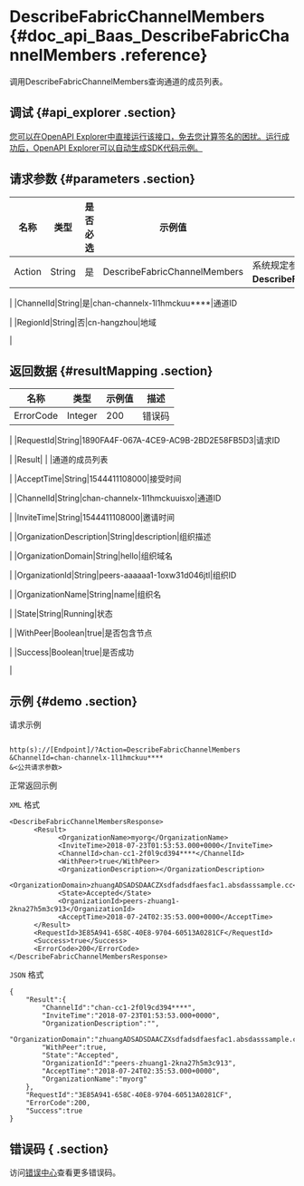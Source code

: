 # DescribeFabricChannelMembers {#doc_api_Baas_DescribeFabricChannelMembers .reference}

调用DescribeFabricChannelMembers查询通道的成员列表。

## 调试 {#api_explorer .section}

[您可以在OpenAPI Explorer中直接运行该接口，免去您计算签名的困扰。运行成功后，OpenAPI Explorer可以自动生成SDK代码示例。](https://api.aliyun.com/#product=Baas&api=DescribeFabricChannelMembers&type=RPC&version=2018-12-21)

## 请求参数 {#parameters .section}

|名称|类型|是否必选|示例值|描述|
|--|--|----|---|--|
|Action|String|是|DescribeFabricChannelMembers|系统规定参数。取值：**DescribeFabricChannelMembers**。

 |
|ChannelId|String|是|chan-channelx-1l1hmckuu\*\*\*\*|通道ID

 |
|RegionId|String|否|cn-hangzhou|地域

 |

## 返回数据 {#resultMapping .section}

|名称|类型|示例值|描述|
|--|--|---|--|
|ErrorCode|Integer|200|错误码

 |
|RequestId|String|1890FA4F-067A-4CE9-AC9B-2BD2E58FB5D3|请求ID

 |
|Result| | |通道的成员列表

 |
|AcceptTime|String|1544411108000|接受时间

 |
|ChannelId|String|chan-channelx-1l1hmckuuisxo|通道ID

 |
|InviteTime|String|1544411108000|邀请时间

 |
|OrganizationDescription|String|description|组织描述

 |
|OrganizationDomain|String|hello|组织域名

 |
|OrganizationId|String|peers-aaaaaa1-1oxw31d046jtl|组织ID

 |
|OrganizationName|String|name|组织名

 |
|State|String|Running|状态

 |
|WithPeer|Boolean|true|是否包含节点

 |
|Success|Boolean|true|是否成功

 |

## 示例 {#demo .section}

请求示例

``` {#request_demo}

http(s)://[Endpoint]/?Action=DescribeFabricChannelMembers
&ChannelId=chan-channelx-1l1hmckuu****
&<公共请求参数>

```

正常返回示例

`XML` 格式

``` {#xml_return_success_demo}
<DescribeFabricChannelMembersResponse>
	  <Result>
		    <OrganizationName>myorg</OrganizationName>
		    <InviteTime>2018-07-23T01:53:53.000+0000</InviteTime>
		    <ChannelId>chan-cc1-2f0l9cd394****</ChannelId>
		    <WithPeer>true</WithPeer>
		    <OrganizationDescription></OrganizationDescription>
		    <OrganizationDomain>zhuangADSADSDAACZXsdfadsdfaesfac1.absdasssample.cc</OrganizationDomain>
		    <State>Accepted</State>
		    <OrganizationId>peers-zhuang1-2kna27h5m3c913</OrganizationId>
		    <AcceptTime>2018-07-24T02:35:53.000+0000</AcceptTime>
	  </Result>
	  <RequestId>3E85A941-658C-40E8-9704-60513A0281CF</RequestId>
	  <Success>true</Success>
	  <ErrorCode>200</ErrorCode>
</DescribeFabricChannelMembersResponse>
```

`JSON` 格式

``` {#json_return_success_demo}
{
	"Result":{
		"ChannelId":"chan-cc1-2f0l9cd394****",
		"InviteTime":"2018-07-23T01:53:53.000+0000",
		"OrganizationDescription":"",
		"OrganizationDomain":"zhuangADSADSDAACZXsdfadsdfaesfac1.absdasssample.cc",
		"WithPeer":true,
		"State":"Accepted",
		"OrganizationId":"peers-zhuang1-2kna27h5m3c913",
		"AcceptTime":"2018-07-24T02:35:53.000+0000",
		"OrganizationName":"myorg"
	},
	"RequestId":"3E85A941-658C-40E8-9704-60513A0281CF",
	"ErrorCode":200,
	"Success":true
}
```

## 错误码 { .section}

访问[错误中心](https://error-center.aliyun.com/status/product/Baas)查看更多错误码。

